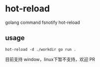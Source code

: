 # hot-reload
golang command fsnotify hot-reload  

## usage  
```
hot-reload -d ./workdir go run .  
```
  
目前支持 window，linux下暂不支持，欢迎 PR
